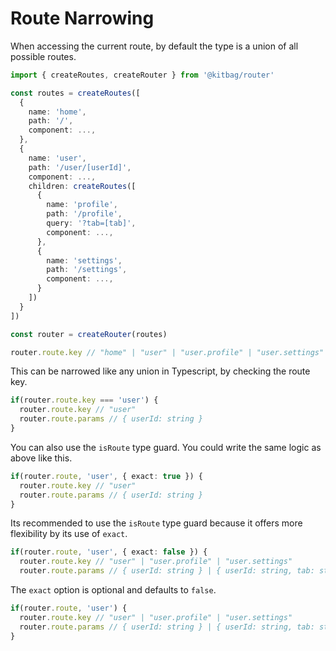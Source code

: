 # Route Narrowing
When accessing the current route, by default the type is a union of all possible routes. 

```ts
import { createRoutes, createRouter } from '@kitbag/router'

const routes = createRoutes([
  {
    name: 'home',
    path: '/',
    component: ...,
  },
  {
    name: 'user',
    path: '/user/[userId]',
    component: ...,
    children: createRoutes([
      {
        name: 'profile',
        path: '/profile',
        query: '?tab=[tab]',
        component: ...,
      },
      {
        name: 'settings',
        path: '/settings',
        component: ...,
      }
    ])
  }
])

const router = createRouter(routes)

router.route.key // "home" | "user" | "user.profile" | "user.settings"
```

This can be narrowed like any union in Typescript, by checking the route key.

```ts
if(router.route.key === 'user') {
  router.route.key // "user"
  router.route.params // { userId: string }
}
```

You can also use the `isRoute` type guard. You could write the same logic as above like this.

```ts
if(router.route, 'user', { exact: true }) {
  router.route.key // "user"
  router.route.params // { userId: string }
}
```

Its recommended to use the `isRoute` type guard because it offers more flexibility by its use of `exact`. 

```ts
if(router.route, 'user', { exact: false }) {
  router.route.key // "user" | "user.profile" | "user.settings"
  router.route.params // { userId: string } | { userId: string, tab: string }
```

The `exact` option is optional and defaults to `false`.

```ts
if(router.route, 'user') {
  router.route.key // "user" | "user.profile" | "user.settings"
  router.route.params // { userId: string } | { userId: string, tab: string }
}
```
